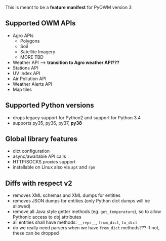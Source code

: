 This is meant to be a **feature manifest** for PyOWM version 3

## Supported OWM APIs
- Agro APIs
    - Polygons
    - Soil
    - Satellite Imagery
    - MORE TBD
- Weather API --> **transition to Agro weather API???**
- Stations API
- UV Index API
- Air Pollution API
- Weather Alerts API
- Map tiles


## Supported Python versions
- drops legacy support for Python2 and support for Python 3.4
- supports py35, py36, py37, **py38**

## Global library features
- dict configuration
- async/awaitable API calls
- HTTP/SOCKS proxies support
- installable on Linux also via `apt` and `rpm`

## Diffs with respect v2
- removes XML schemas and XML dumps for entities
- removes JSON dumps for entities (only Python dict dumps will be allowed)
- remove all Java style getter methods (eg. `get_temperature`), so to allow Pythonic access to obj attributes
- all entities shall have methods: `__repr__`, `from_dict`, `to_dict`
- do we really need parsers when we have `from_dict` methods??? If not, these can be dropped